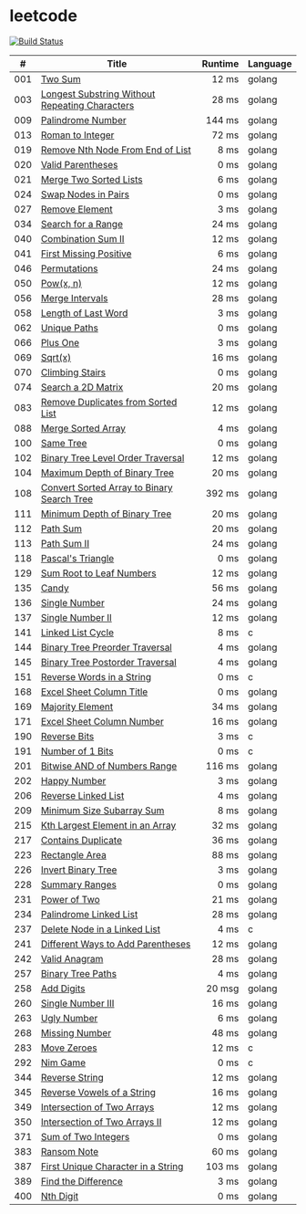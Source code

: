 # leetcode

[![Build Status](https://travis-ci.org/4396/leetcode.svg?branch=master)](https://travis-ci.org/4396/leetcode)


\#     | Title  | Runtime | Language
------ | ------ | ------: | ------
001 | [Two Sum][001] | 12 ms | golang
003 | [Longest Substring Without Repeating Characters][003] | 28 ms | golang
009 | [Palindrome Number][009] | 144 ms | golang
013 | [Roman to Integer][013] | 72 ms | golang
019 | [Remove Nth Node From End of List][019] | 8 ms | golang
020 | [Valid Parentheses][020] | 0 ms | golang
021 | [Merge Two Sorted Lists][021] | 6 ms | golang
024 | [Swap Nodes in Pairs][024] | 0 ms | golang
027 | [Remove Element][027] | 3 ms | golang
034 | [Search for a Range][034] | 24 ms | golang
040 | [Combination Sum II][040] | 12 ms | golang
041 | [First Missing Positive][041] | 6 ms | golang
046 | [Permutations][046] | 24 ms | golang
050 | [Pow(x, n)][050] | 12 ms | golang
056 | [Merge Intervals][056] | 28 ms | golang
058 | [Length of Last Word][058] | 3 ms | golang
062 | [Unique Paths][062] | 0 ms | golang
066 | [Plus One][066] | 3 ms | golang
069 | [Sqrt(x)][069] | 16 ms | golang
070 | [Climbing Stairs][070] | 0 ms | golang
074 | [Search a 2D Matrix][074] | 20 ms | golang
083 | [Remove Duplicates from Sorted List][083] | 12 ms | golang
088 | [Merge Sorted Array][088] | 4 ms | golang
100 | [Same Tree][100] | 0 ms | golang
102 | [Binary Tree Level Order Traversal][102] | 12 ms | golang
104 | [Maximum Depth of Binary Tree][104] | 20 ms | golang
108 | [Convert Sorted Array to Binary Search Tree][108] | 392 ms | golang
111 | [Minimum Depth of Binary Tree][111] | 20 ms | golang
112 | [Path Sum][112] | 20 ms | golang
113 | [Path Sum II][113] | 24 ms | golang
118 | [Pascal's Triangle][118] | 0 ms | golang
129 | [Sum Root to Leaf Numbers][129] | 12 ms | golang
135 | [Candy][135] | 56 ms | golang
136 | [Single Number][136] | 24 ms | golang
137 | [Single Number II][137] | 12 ms | golang
141 | [Linked List Cycle][141] | 8 ms | c
144 | [Binary Tree Preorder Traversal][144] | 4 ms | golang
145 | [Binary Tree Postorder Traversal][145] | 4 ms | golang
151 | [Reverse Words in a String][151] | 0 ms | c
168 | [Excel Sheet Column Title][168] | 0 ms | golang
169 | [Majority Element][169] | 34 ms | golang
171 | [Excel Sheet Column Number][171] | 16 ms | golang
190 | [Reverse Bits][190] | 3 ms | c
191 | [Number of 1 Bits][191] | 0 ms | c
201 | [Bitwise AND of Numbers Range][201] | 116 ms | golang
202 | [Happy Number][202] | 3 ms | golang
206 | [Reverse Linked List][206] | 4 ms | golang
209 | [Minimum Size Subarray Sum][209] | 8 ms | golang
215 | [Kth Largest Element in an Array][215] | 32 ms | golang
217 | [Contains Duplicate][217] | 36 ms | golang
223 | [Rectangle Area][223] | 88 ms | golang
226 | [Invert Binary Tree][226] | 3 ms | golang
228 | [Summary Ranges][228] | 0 ms | golang
231 | [Power of Two][231] | 21 ms | golang
234 | [Palindrome Linked List][234] | 28 ms | golang
237 | [Delete Node in a Linked List][237] | 4 ms | c
241 | [Different Ways to Add Parentheses][241] | 12 ms | golang
242 | [Valid Anagram][242] | 28 ms | golang
257 | [Binary Tree Paths][257] | 4 ms | golang
258 | [Add Digits][258] | 20 msg | golang
260 | [Single Number III][260] | 16 ms | golang
263 | [Ugly Number][263] | 6 ms | golang
268 | [Missing Number][268] | 48 ms | golang
283 | [Move Zeroes][283] | 12 ms | c
292 | [Nim Game][292] | 0 ms | c
344 | [Reverse String][344] | 12 ms | golang
345 | [Reverse Vowels of a String][345] | 16 ms | golang
349 | [Intersection of Two Arrays][349] | 12 ms | golang
350 | [Intersection of Two Arrays II][350] | 12 ms | golang
371 | [Sum of Two Integers][371] | 0 ms | golang
383 | [Ransom Note][383] | 60 ms | golang
387 | [First Unique Character in a String][387] | 103 ms | golang
389 | [Find the Difference][389] | 3 ms | golang
400 | [Nth Digit][400] | 0 ms | golang

[001]: ./leetcode/001.two-sum.go
[003]: ./leetcode/003.longest-substring-without-repeating-characters.go
[009]: ./leetcode/009.palindrome-number.go
[013]: ./leetcode/013.roman-to-integer.go
[019]: ./leetcode/019.remove-nth-node-from-end-of-list.go
[020]: ./leetcode/020.valid-parentheses.go
[021]: ./leetcode/021.merge-two-sorted-lists.go
[024]: ./leetcode/024.swap-nodes-in-pairs.go
[027]: ./leetcode/027.remove-element.go
[034]: ./leetcode/034.search-for-a-range.go
[040]: ./leetcode/040.combination-sum-ii.go
[041]: ./leetcode/041.first-missing-positive.go
[046]: ./leetcode/046.permutations.go
[050]: ./leetcode/050.powx-n.go
[056]: ./leetcode/056.merge-intervals.go
[058]: ./leetcode/058.length-of-last-word.go
[062]: ./leetcode/062.unique-paths.go
[066]: ./leetcode/066.plus-one.go
[069]: ./leetcode/069.sqrtxz.go
[070]: ./leetcode/070.climbing-stairs.go
[074]: ./leetcode/074.search-a-2d-matrix.go
[083]: ./leetcode/083.remove-duplicates-from-sorted-list.go
[088]: ./leetcode/088.merge-sorted-array.go
[100]: ./leetcode/100.same-tree.go
[102]: ./leetcode/102.binary-tree-level-order-traversal.go
[104]: ./leetcode/104.maximum-depth-of-binary-tree.go
[108]: ./leetcode/108.convert-sorted-array-to-binary-search-tree.go
[111]: ./leetcode/111.minimum-depth-of-binary-tree.go
[112]: ./leetcode/112.path-sum.go
[113]: ./leetcode/113.path-sum-ii.go
[118]: ./leetcode/118.pascals-triangle.go
[129]: ./leetcode/129.sum-root-to-leaf-numbers.go
[135]: ./leetcode/135.candy.go
[136]: ./leetcode/136.single-number.go
[137]: ./leetcode/137.single-number-ii.go
[141]: ./leetcode/141.linked-list-cycle.go
[144]: ./leetcode/144.binary-tree-preorder-traversal.go
[145]: ./leetcode/145.binary-tree-postorder-traversal.go
[151]: ./leetcode/151.reverse-words-in-a-string.go
[168]: ./leetcode/168.excel-sheet-column-title.go
[169]: ./leetcode/169.majority-element.go
[171]: ./leetcode/171.excel-sheet-column-number.go
[190]: ./leetcode/190.reverse-bits.go
[191]: ./leetcode/191.number-of-1-bits.go
[201]: ./leetcode/201.bitwise-and-of-numbers-range.go
[202]: ./leetcode/202.happy-number.go
[206]: ./leetcode/206.reverse-linked-list.go
[209]: ./leetcode/209.minimum-size-subarray-sum.go
[215]: ./leetcode/215.kth-largest-element-in-an-array.go
[217]: ./leetcode/217.contains-duplicate.go
[223]: ./leetcode/223.rectangle-area.go
[226]: ./leetcode/226.invert-binary-tree.go
[228]: ./leetcode/228.summary-ranges.go
[231]: ./leetcode/231.power-of-two.go
[234]: ./leetcode/234.palindrome-linked-list.go
[237]: ./leetcode/237.delete-node-in-a-linked-list.go
[241]: ./leetcode/241.different-ways-to-add-parentheses.go
[242]: ./leetcode/242.valid-anagram.go
[257]: ./leetcode/257.binary-tree-paths.go
[258]: ./leetcode/258.add-digits.go
[260]: ./leetcode/260.single-number-iii.go
[263]: ./leetcode/263.ugly-number.go
[268]: ./leetcode/268.missing-number.go
[283]: ./leetcode/283.move-zeroes.go
[292]: ./leetcode/292.nim-game.go
[344]: ./leetcode/344.reverse-string.go
[345]: ./leetcode/345.reverse-vowels-of-a-string.go
[349]: ./leetcode/349.intersection-of-two-arrays.go
[350]: ./leetcode/350.intersection-of-two-arrays-ii.go
[371]: ./leetcode/371.sum-of-two-integers.go
[383]: ./leetcode/383.ransom-note.go
[387]: ./leetcode/387.first-unique-character-in-a-string.go
[389]: ./leetcode/389.find-the-difference.go
[400]: ./leetcode/400.nth-digit.go
